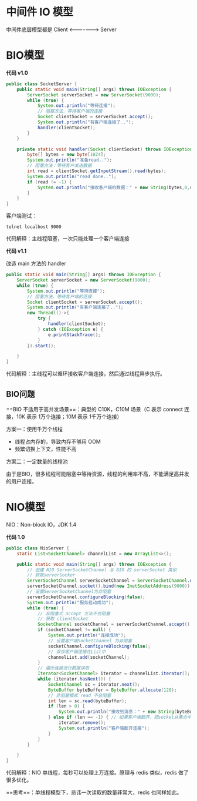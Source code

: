 



# 中间件 IO 模型

中间件底层模型都是  Client <-------> Server



# BIO模型

**代码 v1.0**

```java
public class SocketServer {
    public static void main(String[] args) throws IOException {
        ServerSocket serverSocket = new ServerSocket(9000);
        while (true) {
            System.out.println("等待连接");
            // 阻塞方法，等待客户端的连接
            Socket clientSocket = serverSocket.accept();
            System.out.println("有客户端连接了..");
            handler(clientSocket);
        }
    }

    private static void handler(Socket clientSocket) throws IOException {
        byte[] bytes = new byte[1024];
        System.out.println("准备read..");
        // 阻塞方法：等待客户发送数据
        int read = clientSocket.getInputStream().read(bytes);
        System.out.println("read done..");
        if (read != -1) {
            System.out.println("接收客户端的数据：" + new String(bytes,0,read));
        }
    }
}
```



客户端测试：

`telnet localhost 9000`



代码解释：主线程阻塞，一次只能处理一个客户端连接



**代码 v1.1**

改造 main 方法的 handler

```java
public static void main(String[] args) throws IOException {
    ServerSocket serverSocket = new ServerSocket(9000);
    while (true) {
        System.out.println("等待连接");
        // 阻塞方法，等待客户端的连接
        Socket clientSocket = serverSocket.accept();
        System.out.println("有客户端连接了..");
        new Thread(()->{
            try {
                handler(clientSocket);
            } catch (IOException e) {
                e.printStackTrace();
            }
        }).start();

    }
}
```



代码解释：主线程可以循环接收客户端连接，然后通过线程异步执行。



## BIO问题

==BIO 不适用于高并发场景==：典型的 C10K，C10M 场景（C 表示 connect 连接，10K 表示 1万个连接；10M 表示 1千万个连接）



方案一：使用千万个线程

* 线程占内存的，导致内存不够用 OOM
* 频繁切换上下文，性能不高



方案二：一定数量的线程池

由于是BIO，很多线程可能阻塞中等待资源，线程的利用率不高，不能满足高并发的用户连接。





# NIO模型

NIO：Non-block IO，JDK 1.4



**代码 1.0**

```java
public class NioServer {
    static List<SocketChannel> channelList = new ArrayList<>();

    public static void main(String[] args) throws IOException {
        // 创建 NIO ServerSocketChannel 与 BIO 的 serverSocket 类似
        // 获取serverSocker
        ServerSocketChannel serverSocketChannel = ServerSocketChannel.open();
        serverSocketChannel.socket().bind(new InetSocketAddress(9000));
        // 设置ServerSocketChannel为非阻塞
        serverSocketChannel.configureBlocking(false);
        System.out.println("服务启动成功");
        while (true) {
            // 非阻塞式 accept 方法不会阻塞
            // 获取 clientSocket
            SocketChannel socketChannel = serverSocketChannel.accept();
            if (socketChannel != null) {
                System.out.println("连接成功");
                // 设置客户端SocketChannel 为非阻塞
                socketChannel.configureBlocking(false);
                // 保存客户端连接在List中
                channelList.add(socketChannel);
            }
            // 遍历连接进行数据读取
            Iterator<SocketChannel> iterator = channelList.iterator();
            while (iterator.hasNext()) {
                SocketChannel sc = iterator.next();
                ByteBuffer byteBuffer = ByteBuffer.allocate(128);
                // 非阻塞模式 read 不会阻塞
                int len = sc.read(byteBuffer);
                if (len > 0) {
                    System.out.println("接收到消息：" + new String(byteBuffer.array()));
                } else if (len == -1) { // 如果客户端断开，把socket从集合中去掉
                    iterator.remove();
                    System.out.println("客户端断开连接");
                }
            }
        }

    }
}
```



代码解释：NIO 单线程，每秒可以处理上万连接。原理与 redis 类似，redis 做了很多优化。



==思考==：单线程模型下，忌讳一次读取的数量非常大，redis 也同样如此。































